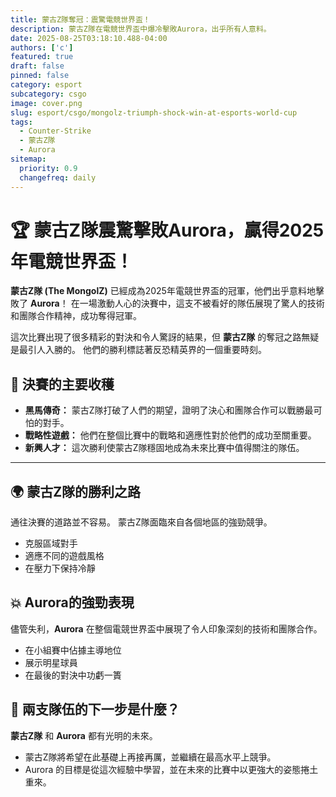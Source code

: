 ```yaml
---
title: 蒙古Z隊奪冠：震驚電競世界盃！
description: 蒙古Z隊在電競世界盃中爆冷擊敗Aurora，出乎所有人意料。
date: 2025-08-25T03:18:10.488-04:00
authors: ['c']
featured: true
draft: false
pinned: false
category: esport
subcategory: csgo
image: cover.png
slug: esport/csgo/mongolz-triumph-shock-win-at-esports-world-cup
tags:
  - Counter-Strike
  - 蒙古Z隊
  - Aurora
sitemap:
  priority: 0.9
  changefreq: daily
---
```


# 🏆 蒙古Z隊震驚擊敗Aurora，贏得2025年電競世界盃！

**蒙古Z隊 (The MongolZ)** 已經成為2025年電競世界盃的冠軍，他們出乎意料地擊敗了 **Aurora**！ 在一場激動人心的決賽中，這支不被看好的隊伍展現了驚人的技術和團隊合作精神，成功奪得冠軍。

這次比賽出現了很多精彩的對決和令人驚訝的結果，但 **蒙古Z隊** 的奪冠之路無疑是最引人入勝的。 他們的勝利標誌著反恐精英界的一個重要時刻。

## 🚀 決賽的主要收穫

-   **黑馬傳奇：** 蒙古Z隊打破了人們的期望，證明了決心和團隊合作可以戰勝最可怕的對手。
-   **戰略性遊戲：** 他們在整個比賽中的戰略和適應性對於他們的成功至關重要。
-   **新興人才：** 這次勝利使蒙古Z隊穩固地成為未來比賽中值得關注的隊伍。

---

## 🌍 蒙古Z隊的勝利之路

通往決賽的道路並不容易。 蒙古Z隊面臨來自各個地區的強勁競爭。

-   克服區域對手
-   適應不同的遊戲風格
-   在壓力下保持冷靜

## 💥 Aurora的強勁表現

儘管失利，**Aurora** 在整個電競世界盃中展現了令人印象深刻的技術和團隊合作。

-   在小組賽中佔據主導地位
-   展示明星球員
-   在最後的對決中功虧一簣

## 🎉 兩支隊伍的下一步是什麼？

**蒙古Z隊** 和 **Aurora** 都有光明的未來。

-   蒙古Z隊將希望在此基礎上再接再厲，並繼續在最高水平上競爭。
-   Aurora 的目標是從這次經驗中學習，並在未來的比賽中以更強大的姿態捲土重來。